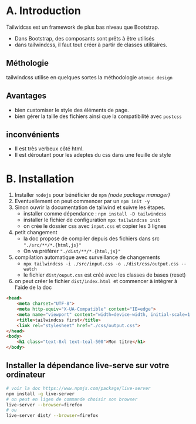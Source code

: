 # A. Introduction
Tailwidcss est un framework de plus bas niveau que Bootstrap.
- Dans Bootstrap, des composants sont prêts à être utilisés
- dans tailwindcss, il faut tout créer à partir de classes utilitaires.
## Méthologie
tailwindcss utilise en quelques sortes la méthodologie `atomic design`
## Avantages
- bien customiser le style des éléments de page.
- bien gérer la taille des fichiers ainsi que la compatibilité avec `postcss`
## inconvénients
- Il est très verbeux côté html.
- Il est déroutant pour les adeptes du css dans une feuille de style
# B. Installation
1. Installer `nodejs` pour bénéficier de `npm` _(node package manager)_
2. Eventuellement on peut commencer par un `npm init -y`
3. Sinon ouvrir la documentation de tailwind et suivre les étapes.
    - installer comme dépendance : `npm install -D tailwindcss`
    - installer le fichier de configuration `npx tailwindcss init`
    - on crée le dossier css avec `input.css` et copier les 3 lignes
4. petit changement
    - la doc propose de compiler depuis des fichiers dans src `"./src/**/*.{html,js}"`
    - On va préférer `"./dist/**/*.{html,js}"`
5. compilation automatique avec surveillance de changements
    - `npx tailwindcss -i ./src/input.css -o ./dist/css/output.css --watch`
    -  le fichier `dist/ouput.css` est créé avec les classes de bases (reset)
6. on peut créer le fichier `dist/index.html `et commencer à intégrer à l'aide de la doc
```html
<head>
    <meta charset="UTF-8">
    <meta http-equiv="X-UA-Compatible" content="IE=edge">
    <meta name="viewport" content="width=device-width, initial-scale=1.0">
    <title>tailwindcss first</title>
    <link rel="stylesheet" href="./css/output.css">
</head>
<body>
    <h1 class="text-8xl text-teal-500">Mon titre</h1>
</body>
```
## Installer la dépendance live-serve sur votre ordinateur
```bash
# voir la doc https://www.npmjs.com/package/live-server
npm install -g live-server
# on peut en ligen de commande choisir son browser
live-server --browser=firefox
# ou
live-server dist/ --browser=firefox
```